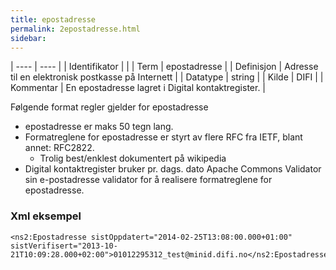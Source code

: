 ```yaml
---
title: epostadresse
permalink: 2epostadresse.html
sidebar:
---
```


| ---- | ---- |
| Identifikator |  |
| Term | epostadresse |
| Definisjon | Adresse til en elektronisk postkasse på Internett |
| Datatype | string |
| Kilde | DIFI |
| Kommentar | En epostadresse lagret i Digital kontaktregister. | 

Følgende format regler gjelder for epostadresse

* epostadresse er maks 50 tegn lang.
* Formatreglene for epostadresse er styrt av flere RFC fra IETF, blant annet: RFC2822.
  * Trolig best/enklest dokumentert på wikipedia
* Digital kontaktregister bruker pr. dags. dato Apache Commons Validator sin e-postadresse validator for å realisere formatreglene for epostadresse.

### Xml eksempel

```
<ns2:Epostadresse sistOppdatert="2014-02-25T13:08:00.000+01:00" sistVerifisert="2013-10-21T10:09:28.000+02:00">01012295312_test@minid.difi.no</ns2:Epostadresse>
```


